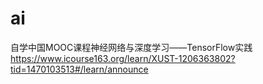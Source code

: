 # ai
自学中国MOOC课程神经网络与深度学习——TensorFlow实践
https://www.icourse163.org/learn/XUST-1206363802?tid=1470103513#/learn/announce
